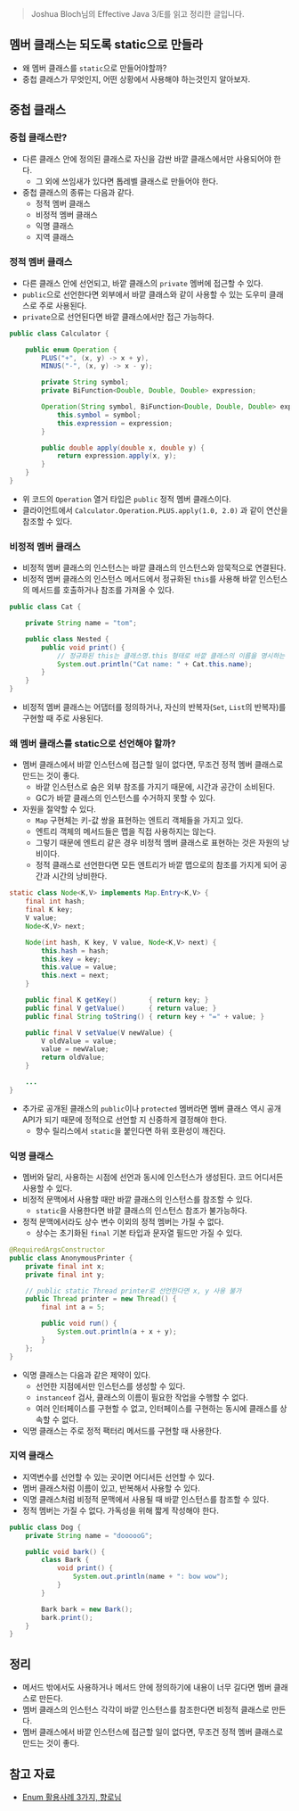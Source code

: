 > Joshua Bloch님의 Effective Java 3/E를 읽고 정리한 글입니다.
> 

## 멤버 클래스는 되도록 static으로 만들라

- 왜 멤버 클래스를 `static`으로 만들어야할까?
- 중첩 클래스가 무엇인지, 어떤 상황에서 사용해야 하는것인지 알아보자.

## 중첩 클래스

### 중첩 클래스란?

- 다른 클래스 안에 정의된 클래스로 자신을 감싼 바깥 클래스에서만 사용되어야 한다.
    - 그 외에 쓰임새가 있다면 톱레벨 클래스로 만들어야 한다.
- 중첩 클래스의 종류는 다음과 같다.
    - 정적 멤버 클래스
    - 비정적 멤버 클래스
    - 익명 클래스
    - 지역 클래스

### 정적 멤버 클래스

- 다른 클래스 안에 선언되고, 바깥 클래스의 `private` 멤버에 접근할 수 있다.
- `public`으로 선언한다면 외부에서 바깥 클래스와 같이 사용할 수 있는 도우미 클래스로 주로 사용된다.
- `private`으로 선언된다면 바깥 클래스에서만 접근 가능하다.

```java
public class Calculator {

    public enum Operation {
        PLUS("+", (x, y) -> x + y),
        MINUS("-", (x, y) -> x - y);

        private String symbol;
        private BiFunction<Double, Double, Double> expression;

        Operation(String symbol, BiFunction<Double, Double, Double> expression) {
            this.symbol = symbol;
            this.expression = expression;
        }

        public double apply(double x, double y) {
            return expression.apply(x, y);
        }
    }
}
```

- 위 코드의 `Operation` 열거 타입은 `public` 정적 멤버 클래스이다.
- 클라이언트에서 `Calculator.Operation.PLUS.apply(1.0, 2.0)` 과 같이 연산을 참조할 수 있다.

### 비정적 멤버 클래스

- 비정적 멤버 클래스의 인스턴스는 바깥 클래스의 인스턴스와 암묵적으로 연결된다.
- 비정적 멤버 클래스의 인스턴스 메서드에서 정규화된 `this`를 사용해 바깥 인스턴스의 메서드를 호출하거나 참조를 가져올 수 있다.

```java
public class Cat {

    private String name = "tom";

    public class Nested {
        public void print() {
            // 정규화된 this는 클래스명.this 형태로 바깥 클래스의 이름을 명시하는 용법이다.
            System.out.println("Cat name: " + Cat.this.name);
        }
    }
}
```

- 비정적 멤버 클래스는 어댑터를 정의하거나, 자신의 반복자(`Set`, `List`의 반복자)를 구현할 때 주로 사용된다.

### 왜 멤버 클래스를 static으로 선언해야 할까?

- 멤버 클래스에서 바깥 인스턴스에 접근할 일이 없다면, 무조건 정적 멤버 클래스로 만드는 것이 좋다.
    - 바깥 인스턴스로 숨은 외부 참조를 가지기 때문에, 시간과 공간이 소비된다.
    - GC가 바깥 클래스의 인스턴스를 수거하지 못할 수 있다.
- 자원을 절약할 수 있다.
    - `Map` 구현체는 키-값 쌍을 표현하는 엔트리 객체들을 가지고 있다.
    - 엔트리 객체의 메서드들은 맵을 직접 사용하지는 않는다.
    - 그렇기 때문에 엔트리 같은 경우 비정적 멤버 클래스로 표현하는 것은 자원의 낭비이다.
    - 정적 클래스로 선언한다면 모든 엔트리가 바깥 맵으로의 참조를 가지게 되어 공간과 시간의 낭비한다.

```java
static class Node<K,V> implements Map.Entry<K,V> {
    final int hash;
    final K key;
    V value;
    Node<K,V> next;

    Node(int hash, K key, V value, Node<K,V> next) {
        this.hash = hash;
        this.key = key;
        this.value = value;
        this.next = next;
    }

    public final K getKey()        { return key; }
    public final V getValue()      { return value; }
    public final String toString() { return key + "=" + value; }

    public final V setValue(V newValue) {
        V oldValue = value;
        value = newValue;
        return oldValue;
    }

    ...
}
```

- 추가로 공개된 클래스의 `public`이나 `protected` 멤버라면 멤버 클래스 역시 공개 API가 되기 때문에 정적으로 선언할 지 신중하게 결정해야 한다.
    - 향수 릴리스에서 `static`을 붙인다면 하위 호환성이 깨진다.

### 익명 클래스

- 멤버와 달리, 사용하는 시점에 선언과 동시에 인스턴스가 생성된다. 코드 어디서든 사용할 수 있다.
- 비정적 문맥에서 사용할 때만 바깥 클래스의 인스턴스를 참조할 수 있다.
    - `static`을 사용한다면 바깥 클래스의 인스턴스 참조가 불가능하다.
- 정적 문맥에서라도 상수 변수 이외의 정적 멤버는 가질 수 없다.
    - 상수는 초기화된 `final` 기본 타입과 문자열 필드만 가질 수 있다.

```java
@RequiredArgsConstructor
public class AnonymousPrinter {
    private final int x;
    private final int y;

    // public static Thread printer로 선언한다면 x, y 사용 불가
    public Thread printer = new Thread() {
        final int a = 5;

        public void run() {
            System.out.println(a + x + y);
        }
    };
}
```

- 익명 클래스는 다음과 같은 제약이 있다.
    - 선언한 지점에서만 인스턴스를 생성할 수 있다.
    - `instanceof` 검사, 클래스의 이름이 필요한 작업을 수행할 수 없다.
    - 여러 인터페이스를 구현할 수 없고, 인터페이스를 구현하는 동시에 클래스를 상속할 수 없다.
- 익명 클래스는 주로 정적 팩터리 메서드를 구현할 때 사용한다.

### 지역 클래스

- 지역변수를 선언할 수 있는 곳이면 어디서든 선언할 수 있다.
- 멤버 클래스처럼 이름이 있고, 반복해서 사용할 수 있다.
- 익명 클래스처럼 비정적 문맥에서 사용될 때 바깥 인스턴스를 참조할 수 있다.
- 정적 멤버는 가질 수 없다. 가독성을 위해 짧게 작성해야 한다.

```java
public class Dog {
    private String name = "doooooG";

    public void bark() {
        class Bark {
            void print() {
                System.out.println(name + ": bow wow");
            }
        }

        Bark bark = new Bark();
        bark.print();
    }
}
```

## 정리

- 메서드 밖에서도 사용하거나 메서드 안에 정의하기에 내용이 너무 길다면 멤버 클래스로 만든다.
- 멤버 클래스의 인스턴스 각각이 바깥 인스턴스를 참조한다면 비정적 클래스로 만든다.
- 멤버 클래스에서 바깥 인스턴스에 접근할 일이 없다면, 무조건 정적 멤버 클래스로 만드는 것이 좋다.

## 참고 자료

- [Enum 활용사례 3가지, 향로님](https://jojoldu.tistory.com/137)